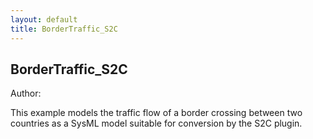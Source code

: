 ```yaml
---
layout: default
title: BorderTraffic_S2C
---
```


## BorderTraffic_S2C
Author: 


This example models the traffic flow of a border crossing between two countries as a SysML model suitable for conversion by the S2C plugin.


